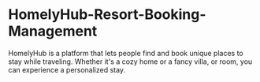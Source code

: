 # HomelyHub-Resort-Booking-Management
HomelyHub is a platform that lets people find and book unique places to stay while traveling. Whether it's a cozy home or a fancy villa, or room, you can experience a personalized stay.
